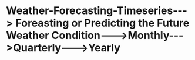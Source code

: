 # Weather-Forecasting-Timeseries---> Foreasting or Predicting the Future Weather Condition--->Monthly--->Quarterly--->Yearly
